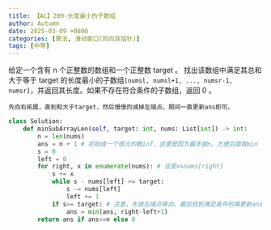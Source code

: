 ```yaml
---
title: 【AL】209-长度最小的子数组
author: Autumn
date: 2025-03-09 +0800
categories: [算法, 滑动窗口(同向双指针)]
tags: [中等]
---
```


给定一个含有 n 个正整数的数组和一个正整数 target 。
找出该数组中满足其总和大于等于 target 的长度最小的子数组`[numsl, numsl+1, ..., numsr-1, numsr]`，并返回其长度。如果不存在符合条件的子数组，返回 0 。


	先向右拓展，直到和大于target，然后慢慢的减掉左端点，期间一直更新ans即可。

```Python 
class Solution:
    def minSubArrayLen(self, target: int, nums: List[int]) -> int:
        n = len(nums)
        ans = n + 1 # 初始成一个很大的数inf，这里是因为最多就n。方便后面取min
        s = 0
        left = 0
        for right, x in enumerate(nums): # 这里x=nums[right]
            s += x
            while s - nums[left] >= target:
                s -= nums[left]
                left += 1
            if s>= target: # 注意，先做左端点移动，最后找到满足条件的再更新ans，顺序不能反过来
                ans = min(ans, right-left+1)
        return ans if ans<=n else 0
```
